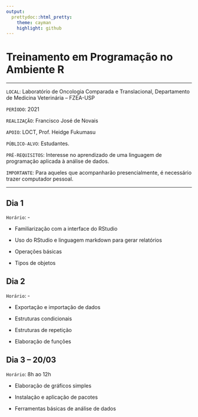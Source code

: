 ```yaml
---
output:
  prettydoc::html_pretty:
    theme: cayman
    highlight: github
---
```


# Treinamento em Programação no Ambiente R

---

`LOCAL`: Laboratório de Oncologia Comparada e Translacional, Departamento de Medicina Veterinária – FZEA-USP

`PERÍODO`: 2021

`REALIZAÇÃO`: Francisco José de Novais

`APOIO`: LOCT, Prof. Heidge Fukumasu

`PÚBLICO-ALVO`: Estudantes.

`PRÉ-REQUISITOS`: Interesse no aprendizado de uma linguagem de programação aplicada à análise de dados.

`IMPORTANTE`: Para aqueles que acompanharão presencialmente, é necessário trazer computador pessoal.

---

## Dia 1
`Horário`:  -

* Familiarização com a interface do RStudio

* Uso do RStudio e linguagem markdown para gerar relatórios

* Operações básicas

* Tipos de objetos


## Dia 2
`Horário`: - 

* Exportação e importação de dados

* Estruturas condicionais

* Estruturas de repetição

* Elaboração de funções
	
## Dia 3 – 20/03
`Horário`: 8h ao 12h

* Elaboração de gráficos simples

* Instalação e aplicação de pacotes

* Ferramentas básicas de análise de dados

